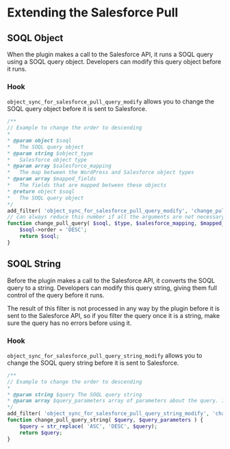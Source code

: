 # Extending the Salesforce Pull

## SOQL Object

When the plugin makes a call to the Salesforce API, it runs a SOQL query using a SOQL query object. Developers can modify this query object before it runs.

### Hook

`object_sync_for_salesforce_pull_query_modify` allows you to change the SOQL query object before it is sent to Salesforce.

```php
/**
// Example to change the order to descending
*
* @param object $soql
*   The SOQL query object
* @param string $object_type
*   Salesforce object type
* @param array $salesforce_mapping
*   The map between the WordPress and Salesforce object types
* @param array $mapped_fields
*   The fields that are mapped between these objects
* @return object $soql
*   The SOQL query object
*/
add_filter( 'object_sync_for_salesforce_pull_query_modify', 'change_pull_query', 10, 4 );
// can always reduce this number if all the arguments are not necessary
function change_pull_query( $soql, $type, $salesforce_mapping, $mapped_fields ) {
	$soql->order = 'DESC';
	return $soql;
}
```

## SOQL String

Before the plugin makes a call to the Salesforce API, it converts the SOQL query to a string. Developers can modify this query string, giving them full control of the query before it runs.

The result of this filter is not processed in any way by the plugin before it is sent to the Salesforce API, so if you filter the query once it is a string, make sure the query has no errors before using it.

### Hook

`object_sync_for_salesforce_pull_query_string_modify` allows you to change the SOQL query string before it is sent to Salesforce.

```php
/**
// Example to change the order to descending
*
* @param string $query The SOQL query string
* @param array $query_parameters array of parameters about the query. Includes Salesforce object type (a string), fields (an array of Salesforce fields), the order (an array), the query limit (an integer), the query offset (an integer), and the conditions applied to the query (an array). 
*/
add_filter( 'object_sync_for_salesforce_pull_query_string_modify', 'change_pull_query', 10, 2 );
function change_pull_query_string( $query, $query_parameters ) {
	$query = str_replace( 'ASC', 'DESC', $query);
	return $query;
}
```
